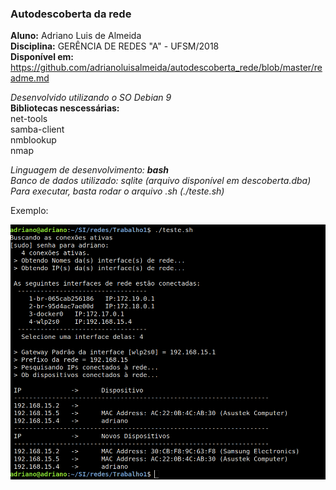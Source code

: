 ### Autodescoberta da rede

**Aluno:** Adriano Luis de Almeida   
**Disciplina:** GERÊNCIA DE REDES "A" - UFSM/2018   
**Disponível em:** https://github.com/adrianoluisalmeida/autodescoberta_rede/blob/master/readme.md   

*Desenvolvido utilizando o SO Debian 9*   
**Bibliotecas nescessárias:**   
net-tools   
samba-client   
nmblookup   
nmap   

*Linguagem de desenvolvimento: __bash__*   
*Banco de dados utilizado: sqlite (arquivo disponível em descoberta.dba)*   
*Para executar, basta rodar o arquivo .sh (./teste.sh)*   

Exemplo:

![Imagem de exemplo (.png)](exemplo.png)
